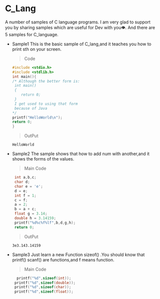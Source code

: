# C_Lang
A number of samples of C language programs.
I am very glad to support you by sharing samples which are useful for Dev with you👁.
And there are 5 samples for C_language.

+ Sample1
  This is the basic sample of C_lang,and it teaches you how to print sth on your screen.
  >Code
  ```c
  #include <stdio.h>
  #include <stdlib.h>
  int main(){
  /* Although the better form is:
   int main()
   {
      return 0;
   }
   I get used to using that form 
   because of Java
  */
  printf("HelloWorld\n");
  return 0;
  }
  ```
  >OutPut
  ```
  HelloWorld
  ```

+ Sample2
  The sample shows that how to add num with another,and it shows the forms of the values.
  >Main Code
  ```c
   int a,b,c; 
   char d; 
   char e = 'e'; 
   d = e; 
   int f = 1; 
   c = f; 
   a = 2; 
   b = a + c; 
   float g = 3.14; 
   double h = 3.14159; 
   printf("%d%c%f%lf",b,d,g,h); 
   return 0;
  ```
  >OutPut
  ```
  3e3.143.14159
  ```

+ Sample3
  Just learn a new Function sizeof() .You should know that printf() scanf() are functions,and f means function.
  >Main Code
  ```c
    printf("%d",sizeof(int)); 
   printf("%d",sizeof(double)); 
   printf("%d",sizeof(char)); 
   printf("%d",sizeof(float)); 
 ```

